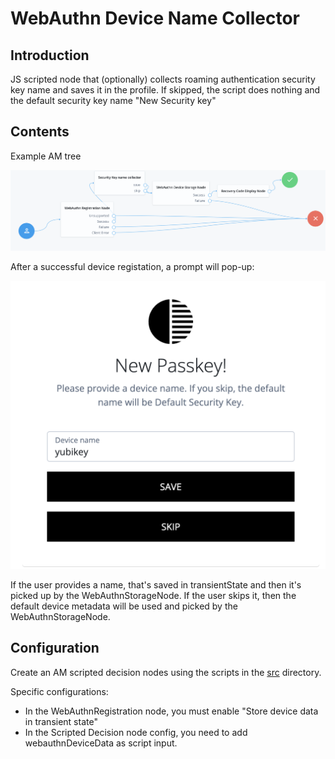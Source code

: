 # WebAuthn Device Name Collector

## Introduction

JS scripted node that (optionally) collects roaming authentication security key name and saves it in the profile. If skipped, the script does nothing and the default security key name "New Security key"


## Contents

Example AM tree

![Journey](images/WebAuthn-reg-inner-tree.png)

After a successful device registation, a prompt will pop-up:

![Prompt](images/device_v3.png)

If the user provides a name, that's saved in transientState and then it's picked up by the WebAuthnStorageNode. 
If the user skips it, then the default device metadata will be used and picked by the WebAuthnStorageNode.


## Configuration

Create an AM scripted decision nodes using the scripts in the [src](src) directory.

Specific configurations:
- In the WebAuthnRegistration node, you must enable "Store device data in transient state"
- In the Scripted Decision node config, you need to add webauthnDeviceData as script input.

